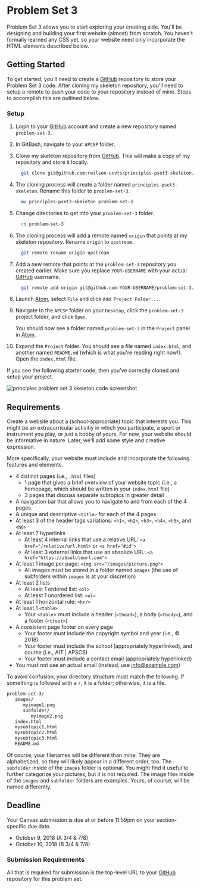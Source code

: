# Problem Set 3

Problem Set 3 allows you to start exploring your creating side. You'll be designing and building your first website (almost) from scratch. You haven't formally learned any CSS yet, so your website need only incorporate the HTML elements described below.

## Getting Started

To get started, you'll need to create a [GitHub](https://github.com/) repository to store your Problem Set 3 code. After cloning my skeleton repository, you'll need to setup a remote to push your code to your repository instead of mine. Steps to accomplish this are outlined below.

### Setup

1. Login to your [GitHub](https://github.com/) account and create a new repository named `problem-set-3`.
1. In GitBash, navigate to your `APCSP` folder.
1. Clone my skeleton repository from [GitHub](https://github.com/). This will make a copy of my repository and store it locally.

    ```bash
      git clone git@github.com:rwilson-ucvts/principles-pset3-skeleton.git
    ```

1. The cloning process will create a folder named `principles-pset3-skeleton`. Rename this folder to `problem-set-3`.

    ```bash
      mv principles-pset3-skeleton problem-set-3
    ```

1. Change directories to get into your `problem-set-3` folder.

    ```bash
      cd problem-set-3
    ```

1. The cloning process will add a remote named `origin` that points at my skeleton repository. Rename `origin` to `upstream`.

    ```bash
      git remote rename origin upstream
    ```

1. Add a new remote that points at the `problem-set-3` repository you created earlier. Make sure you replace `YOUR-USERNAME` with your actual [GitHub](https://github.com/) username.

    ```bash
      git remote add origin git@github.com:YOUR-USERNAME/problem-set-3.git
    ```

1. Launch [Atom](https://atom.io/), select `File` and click `Add Project Folder...`.
1. Navigate to the `APCSP` folder on your `Desktop`, click the `problem-set-3` project folder, and click `Open`.

    You should now see a folder named `problem-set-3` in the `Project` panel in [Atom](https://atom.io/).

1. Expand the `Project` folder. You should see a file named `index.html`, and another named `README.md` (which is what you're reading right now!). Open the `index.html` file.

If you see the following starter code, then you've correctly cloned and setup your project.

![principles problem set 3 skeleton code screenshot](https://www.ucvts.tec.nj.us/cms/lib/NJ03001805/Centricity/domain/760/apcsp-images/pset3-skeleton.png)

## Requirements

Create a website about a (school-appropriate) topic that interests you. This might be an extracurricular activitiy in which you participate, a sport or instrument you play, or just a hobby of yours. For now, your website should be informative in nature. Later, we'll add some style and creative expression.

More specifically, your website must include and incorporate the following features and elements.

* 4 distinct pages (i.e., `.html` files)
  * 1 page that gives a brief overview of your website topic (i.e., a homepage, which should be written in your `index.html` file)
  * 3 pages that discuss separate subtopics in greater detail
* A navigation bar that allows you to navigate to and from each of the 4 pages
* A unique and descriptive `<title>` for each of the 4 pages
* At least 3 of the header tags variations: `<h1>`, `<h2>`, `<h3>`, `<h4>`, `<h5>`, and `<h6>`
* At least 7 hyperlinks
  * At least 4 internal links that use a relative URL: `<a href="/relative/url.html>` or `<a href="#id">`
  * At least 3 external links that use an absolute URL: `<a href="https://absoluteurl.com">`
* At least 1 image per page: `<img src="/images/picture.png">`
  * All images must be stored in a folder named `images` (the use of subfolders within `images` is at your discretion)
* At least 2 lists
  * At least 1 ordered list: `<ol>`
  * At least 1 unordered list: `<ul>`
* At least 1 horizontal rule: `<hr/>`
* At least 1 `<table>`
  * Your `<table`> must include a header (`<thead>`), a body (`<tbody>`), and a footer (`<tfoot>`)
* A consistent page footer on every page
  * Your footer must include the copyright symbol and year (i.e., © 2018)
  * Your footer must include the school (appropriately hyperlinked), and course (i.e., AIT | APSCS)
  * Your footer must include a contact email (appropriately hyperlinked)
* You must not use an actual email (instead, use info@example.com)

To avoid confusion, your directory structure must match the following. If something is followed with a `/`, it is a folder; otherwise, it is a file.

```bash
problem-set-3/
   images/
      myimage1.png
      subfolder/
         myimage2.png
   index.html
   mysubtopic1.html
   mysubtopic2.html
   mysubtopic3.html
   README.md
```

Of course, your filenames will be different than mine. They are alphabetized, so they will likely appear in a different order, too. The `subfolder` inside of the `images` folder is optional. You might find it useful to further categorize your pictures, but it is not required. The image files inside of the `images` and `subfolder` folders are examples. Yours, of course, will be named differently.

## Deadline

Your Canvas submission is due at or before 11:59pm on your section-specific due date.

* October 9, 2018 (A 3/4 & 7/8)
* October 10, 2018 (B 3/4 & 7/8)

### Submission Requirements

All that is required for submission is the top-level URL to your [GitHub](https://github.com/) repository for this problem set.
